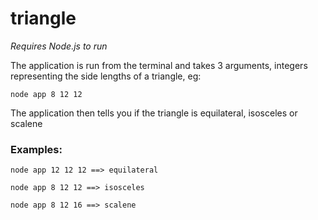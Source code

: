 # triangle

*Requires Node.js to run*

The application is run from the terminal and takes 3 arguments, integers representing the side lengths of a triangle, eg:

```node app 8 12 12```

The application then tells you if the triangle is equilateral, isosceles or scalene

### Examples:

```node app 12 12 12 ==> equilateral```

```node app 8 12 12 ==> isosceles```

```node app 8 12 16 ==> scalene```
